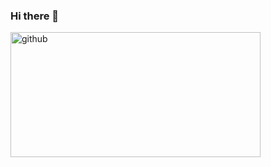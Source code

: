 ### Hi there 👋

<!--
**DETACHEDMETA/DETACHEDMETA** is a ✨ _special_ ✨ repository because its `README.md` (this file) appears on your GitHub profile.

Here are some ideas to get you started:

- 🔭 I’m currently working on ...
- 🌱 I’m currently learning ...
- 👯 I’m looking to collaborate on ...
- 🤔 I’m looking for help with ...
- 💬 Ask me about ...
- 📫 How to reach me: ...
- 😄 Pronouns: ...
- ⚡ Fun fact: ...
-->

[<img src='https://github-readme-stats-anuraghazra1.vercel.app/api/top-langs/?username=DETACHEDMETA&layout=compact&theme=material-palenight' alt='github' width='400' height='200'>](https://github.com/Aditya-aot) 
